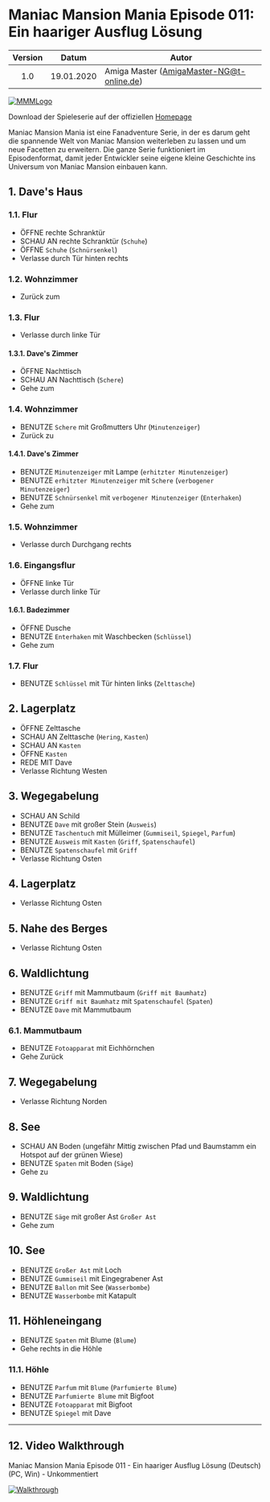 # Maniac Mansion Mania Episode 011: Ein haariger Ausflug Lösung

| Version | Datum      | Autor                                     |
|:-------:|------------|-------------------------------------------|
|  1.0    | 19.01.2020 | Amiga Master (AmigaMaster-NG@t-online.de) |

[![MMMLogo](https://www.maniac-mansion-mania.com/banner/banner.png)](https://www.maniac-mansion-mania.com)

Download der Spieleserie auf der offiziellen [Homepage](https://www.maniac-mansion-mania.com)

Maniac Mansion Mania ist eine Fanadventure Serie, in der es darum geht die spannende Welt von Maniac Mansion weiterleben zu lassen und um neue Facetten zu erweitern. Die ganze Serie funktioniert im Episodenformat, damit jeder Entwickler seine eigene kleine Geschichte ins Universum von Maniac Mansion einbauen kann.

## 1. Dave's Haus

### 1.1. Flur

- ÖFFNE rechte Schranktür
- SCHAU AN rechte Schranktür (`Schuhe`)
- ÖFFNE `Schuhe` (`Schnürsenkel`)
- Verlasse durch Tür hinten rechts

### 1.2. Wohnzimmer

- Zurück zum

### 1.3. Flur

- Verlasse durch linke Tür

#### 1.3.1. Dave's Zimmer

- ÖFFNE Nachttisch
- SCHAU AN Nachttisch (`Schere`)
- Gehe zum

### 1.4. Wohnzimmer

- BENUTZE `Schere` mit Großmutters Uhr (`Minutenzeiger`)
- Zurück zu

#### 1.4.1. Dave's Zimmer

- BENUTZE `Minutenzeiger` mit Lampe (`erhitzter Minutenzeiger`)
- BENUTZE `erhitzter Minutenzeiger` mit `Schere` (`verbogener Minutenzeiger`)
- BENUTZE `Schnürsenkel` mit `verbogener Minutenzeiger` (`Enterhaken`)
- Gehe zum

### 1.5. Wohnzimmer

- Verlasse durch Durchgang rechts

### 1.6. Eingangsflur

- ÖFFNE linke Tür
- Verlasse durch linke Tür

#### 1.6.1. Badezimmer

- ÖFFNE Dusche
- BENUTZE `Enterhaken` mit Waschbecken (`Schlüssel`)
- Gehe zum

### 1.7. Flur

- BENUTZE `Schlüssel` mit Tür hinten links (`Zelttasche`)

## 2. Lagerplatz

- ÖFFNE Zelttasche
- SCHAU AN Zelttasche (`Hering`, `Kasten`)
- SCHAU AN `Kasten`
- ÖFFNE `Kasten`
- REDE MIT Dave
- Verlasse Richtung Westen

## 3. Wegegabelung

- SCHAU AN Schild
- BENUTZE `Dave` mit großer Stein (`Ausweis`)
- BENUTZE `Taschentuch` mit Mülleimer (`Gummiseil`, `Spiegel`, `Parfum`)
- BENUTZE `Ausweis` mit `Kasten` (`Griff`, `Spatenschaufel`)
- BENUTZE `Spatenschaufel` mit `Griff`
- Verlasse Richtung Osten

## 4. Lagerplatz

- Verlasse Richtung Osten

## 5. Nahe des Berges

- Verlasse Richtung Osten

## 6. Waldlichtung

- BENUTZE `Griff` mit Mammutbaum (`Griff mit Baumhatz`)
- BENUTZE `Griff mit Baumhatz` mit `Spatenschaufel` (`Spaten`)
- BENUTZE `Dave` mit Mammutbaum

### 6.1. Mammutbaum

- BENUTZE `Fotoapparat` mit Eichhörnchen
- Gehe Zurück

## 7. Wegegabelung

- Verlasse Richtung Norden

## 8. See

- SCHAU AN Boden (ungefähr Mittig zwischen Pfad und Baumstamm ein Hotspot auf der grünen Wiese)
- BENUTZE `Spaten` mit Boden (`Säge`)
- Gehe zu

## 9. Waldlichtung

- BENUTZE `Säge` mit großer Ast `Großer Ast`
- Gehe zum

## 10. See

- BENUTZE `Großer Ast` mit Loch
- BENUTZE `Gummiseil` mit Eingegrabener Ast
- BENUTZE `Ballon` mit See (`Wasserbombe`)
- BENUTZE `Wasserbombe` mit Katapult

## 11. Höhleneingang

- BENUTZE `Spaten` mit Blume (`Blume`)
- Gehe rechts in die Höhle

### 11.1. Höhle

- BENUTZE `Parfum` mit `Blume` (`Parfumierte Blume`)
- BENUTZE `Parfumierte Blume` mit Bigfoot
- BENUTZE `Fotoapparat` mit Bigfoot
- BENUTZE `Spiegel` mit Dave

--------------------------------------------------------------------------------

## 12. Video Walkthrough

Maniac Mansion Mania Episode 011 - Ein haariger Ausflug Lösung (Deutsch) (PC, Win) - Unkommentiert

[![Walkthrough](https://img.youtube.com/vi/9yo9Uafy-b8/0.jpg)](https://www.youtube.com/watch?v=9yo9Uafy-b8)
